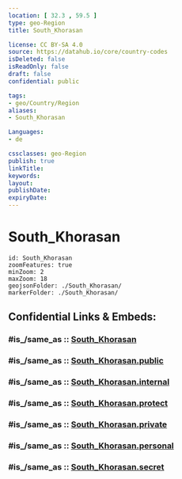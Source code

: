 ```yaml
---
location: [ 32.3 , 59.5 ] 
type: geo-Region
title: South_Khorasan

license: CC BY-SA 4.0
source: https://datahub.io/core/country-codes
isDeleted: false
isReadOnly: false
draft: false
confidential: public

tags:
- geo/Country/Region
aliases:
- South_Khorasan

Languages:
- de

cssclasses: geo-Region
publish: true
linkTitle: 
keywords: 
layout: 
publishDate: 
expiryDate: 
---
```


# South_Khorasan

```leaflet
id: South_Khorasan
zoomFeatures: true 
minZoom: 2 
maxZoom: 18
geojsonFolder: ./South_Khorasan/
markerFolder: ./South_Khorasan/
```


## Confidential Links & Embeds: 

### #is_/same_as :: [South_Khorasan](/_Standards/Earth/Continent/Asia/Asia~West/Iran/provinces~Iran/South_Khorasan.md) 

### #is_/same_as :: [South_Khorasan.public](/_public/Earth/Continent/Asia/Asia~West/Iran/provinces~Iran/South_Khorasan.public.md) 

### #is_/same_as :: [South_Khorasan.internal](/_internal/Earth/Continent/Asia/Asia~West/Iran/provinces~Iran/South_Khorasan.internal.md) 

### #is_/same_as :: [South_Khorasan.protect](/_protect/Earth/Continent/Asia/Asia~West/Iran/provinces~Iran/South_Khorasan.protect.md) 

### #is_/same_as :: [South_Khorasan.private](/_private/Earth/Continent/Asia/Asia~West/Iran/provinces~Iran/South_Khorasan.private.md) 

### #is_/same_as :: [South_Khorasan.personal](/_personal/Earth/Continent/Asia/Asia~West/Iran/provinces~Iran/South_Khorasan.personal.md) 

### #is_/same_as :: [South_Khorasan.secret](/_secret/Earth/Continent/Asia/Asia~West/Iran/provinces~Iran/South_Khorasan.secret.md)

